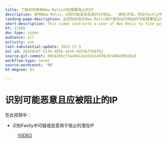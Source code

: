 ```yaml
---
title: 了解如何使用New Relic识别需要阻止的IP
description: 使用New Relic，识别可能具有恶意的IP地址。  确定IP后，将在Fastly中使用它来阻止它访问应用程序
landing-page-description: 此视频会指示New Relic用户查找访问网站时可能需要阻止的潜在IP地址。
short-description: This video instructs a user of New Relic to find potential IP addresses that may need to be blocked form accessing the site.
kt: 11566
doc-type: video
audience: all
activity: use
last-substantial-update: 2022-12-9
exl-id: 2bd28c6f-5139-485b-a439-dd7dbf2b6f62
source-git-commit: d85426bcf3ae0412a433414d70c874964905dda0
workflow-type: tm+mt
source-wordcount: '99'
ht-degree: 0%

---
```


# 识别可能恶意且应被阻止的IP

在此视频中：

- 识别Fastly中可疑或恶意&#x200B;用于阻止的潜在IP

>[!VIDEO](https://video.tv.adobe.com/v/3412088?quality=12&learn=on)
